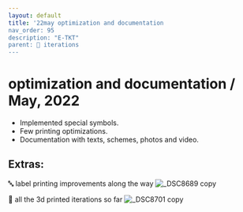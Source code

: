 ```yaml
---
layout: default
title: '22may optimization and documentation
nav_order: 95
description: "E-TKT"
parent: 🧬 iterations
---
```


# **optimization and documentation** / May, 2022

- Implemented special symbols.
- Few printing optimizations.
- Documentation with texts, schemes, photos and video.


## Extras:

🔤 label printing improvements along the way
![_DSC8689 copy](https://user-images.githubusercontent.com/15098003/190517157-4f32d1b7-62c8-446e-a340-d965bb7d64b9.jpg)


🤸 all the 3d printed iterations so far
![_DSC8701 copy](https://user-images.githubusercontent.com/15098003/190517160-789ea97b-4214-425f-b28f-d9cc9f3720e5.jpg)
